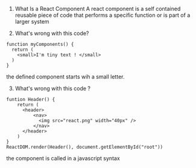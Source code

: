 1. What Is a React Component
A react component is a self contained reusable piece of code that performs a
specific function or is part of a larger system 

2. What's  wrong with this code?
```
function myComponents() {
  return (
    <small>I'm tiny text ! </small>
  )
}
```
the defined component starts wih a small letter.

3.  What's wrong with this code ?
```
funtion Header() {
    return (
      <header>
          <nav>
            <img src="react.png" width="40px" />
          </nav>
      </header>
    )
}
ReactDOM.render(Header(), document.getElementById("root"))
```
the component is called in a javascript syntax